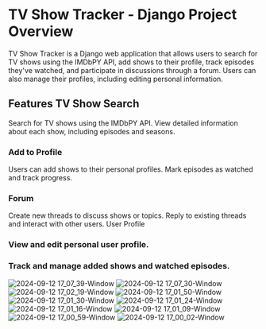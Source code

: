 # TV Show Tracker - Django Project Overview

TV Show Tracker is a Django web application that allows users to search for TV shows using the IMDbPY API, add shows to their profile, track episodes they've watched, and participate in discussions through a forum. Users can also manage their profiles, including editing personal information.

## Features TV Show Search

Search for TV shows using the IMDbPY API.
View detailed information about each show, including episodes and seasons.

### Add to Profile
Users can add shows to their personal profiles.
Mark episodes as watched and track progress.
### Forum

Create new threads to discuss shows or topics.
Reply to existing threads and interact with other users.
User Profile

### View and edit personal user profile.
### Track and manage added shows and watched episodes.

![2024-09-12 17_07_39-Window](https://github.com/user-attachments/assets/c44d81dc-2cba-4f3d-9f92-e280880a46cf)
![2024-09-12 17_07_30-Window](https://github.com/user-attachments/assets/b7fa7ac8-42a0-473a-9fcb-02b0f4e32afc)
![2024-09-12 17_02_19-Window](https://github.com/user-attachments/assets/f1f3eebb-4721-465f-a36c-dcfbdc7d7ebb)
![2024-09-12 17_01_50-Window](https://github.com/user-attachments/assets/a05c3888-e048-434f-8e52-dd216ccf2771)
![2024-09-12 17_01_30-Window](https://github.com/user-attachments/assets/eaa07eb6-7c89-41d1-bb87-be85d61fb2b0)
![2024-09-12 17_01_24-Window](https://github.com/user-attachments/assets/126edda3-a3e4-4b6c-a9b9-842a1ba6c6fb)
![2024-09-12 17_01_16-Window](https://github.com/user-attachments/assets/a1d4f9d7-f9b7-42c2-9208-dd47e9ff39b9)
![2024-09-12 17_01_09-Window](https://github.com/user-attachments/assets/6020106b-a7a9-4235-9010-060a7c50ae51)
![2024-09-12 17_00_59-Window](https://github.com/user-attachments/assets/5b313823-1e5c-49e9-8909-140c4a5eda3f)
![2024-09-12 17_00_02-Window](https://github.com/user-attachments/assets/79ae4066-d55e-42f8-ae04-e70f88b656a4)
